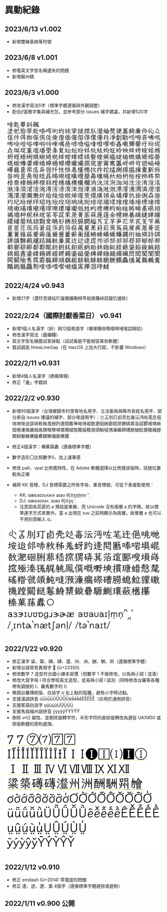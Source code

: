 # 異動紀錄

## 2023/6/13 v1.002

- 新增雙線表格等符號

## 2023/6/8 v1.001

- 修復英文字型名稱遺失的問題
- 新增蘇州碼

## 2023/6/3 v1.000

- 修改漢字寫法5字（標準字體遵循與外觀調整）
- 配合jf當務字集與補充包，並參考部分 issues 補字建議，共新增520字

![v1.000](img/v1000.png)

## 2022/4/24 v0.943

- 新增21字（灃玗芠禕玹吖諼鶘儸唰枒芩衹婧屨岭菈躥仉揸旼）

## 2022/2/24（國際討厭香菜日） v0.941

- 新增1個人名漢字（妡）與12個粵語字（噃㗎𡃁啩嚿嗰噚啫嘥諗瞓攰）
- 修改漢字寫法（亹衊韈）
- 英文字型名稱嘗試拿掉點（試試看能不能相容某些軟體）
- 嘗試調高 hheaLineGap（在 macOS 上加大行距，不影響 Windows）

## 2022/2/11 v0.931

- 新增4個人名漢字（㛢楀琋瑀）
- 修正「盦」字錯誤

## 2022/2/2 v0.930

- 新增95個漢字（台灣鄉鎮市村里等地名用字、立法委員與縣市長姓名用字、部分來自 issues 建議的補字、部分粵語用字）：尐叾刖玎卣壳彣毐沄沔咗芼迕俋咷哋垵迨郃哧敉秭羗蚜趵逄𨳍匭唪啱埧崐敔淝硘脷𦰡嵇𢱑猬硦萁萡逭郾嗖塤嵵搲殛溱獇艉䠷鳯僎嘅嘢塽摜瑭蜡慤氂磘糌虢頜魨噠澦濓瘺磜𥕢朥螅𩶘獴䃟禨蹚𨶙餸鬈鯓櫫鏇礨騵鰂瓖蘞欍攥
- 修正4個漢字：榛菓蓀纛（遵循標準字體）
- 數字造形〇比照數字0，加上運筆感
- 修改 palt、vpal 比例寬特性，在 Adobe 軟體選擇以比例寬排版時，括號位置較為正確
- 補齊 KK 音標、DJ 音標需要之所有字母、重音標號，可從下表複製使用： 

	- KK: ɑæɛəɪɔᴜʌɚɝ aɪaᴜ θʃðʒŋḷṃṇ ‵ʹ͵
	- DJ: ɑæəɜɪɔʊʌː aɪaʊ θʃðʒŋ ˈˌ
	- 注意因為芫荽的 a 預設是單層，而 Unicode 沒有兩層 a 的字碼，故以標準連字方式來實作。當 a 出現在 ɪᴜʊ 之前時顯示為兩層。故單層 a 也可以不用刻意輸入 ɑ。

![v0.920](img/v0930.png)

## 2022/1/22 v0.920

- 修正漢字 粱、築、礡、礴、瀣、州、洲、酬、駲、喌（遵循標準字體）
- 新增台語常見異用字 𣍐 (U+23350)
- 修改數字 7 造型符合國小課本習慣（但數字 1 不做修改，以免與小寫 l 混淆）
- 修改大寫字母 I 符合學校英文造型，並易與小寫 l 區別（同時修改台羅等各種帶有調號的 I、羅馬數字的 I）
- 微調台羅傳統版、白話字 o͘ 右上點的距離，避免小字時沾黏。
- 支援漢語拼音 üǖǘǚǜÜǕǗǙǛêê̄ếê̌ềÊÊ̄ẾÊ̌Ề（亦用於通用拼音）
- 支援客語白話字 ṳṳ̂ṳ̀ṳ́ṳ̍ṲṲ̂Ṳ̀Ṳ́Ṳ̍
- 支援馬祖福州語拼音 ȳýỳŷy̌ȲÝỲŶY̌
- 刪除 vrt2 屬性、並刪除旋轉字符，半形字符的直排旋轉改為遵從 UAX#50 或排版軟體的原則處理。

![v0.920](img/v0920.png)

## 2022/1/12 v0.910

- 修正 emdash (U+2014) 零寬度的問題
- 修正 逢、途、遼、畬 4個字（遵循標準字體避捺或避鉤）

## 2022/1/11 v0.900 公開
